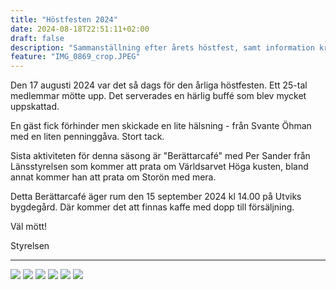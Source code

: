 ```yaml
---
title: "Höstfesten 2024"
date: 2024-08-18T22:51:11+02:00
draft: false
description: "Sammanställning efter årets höstfest, samt information kring säsongens avslutande Berättarcafé."
feature: "IMG_0869_crop.JPEG"
---
```


Den 17 augusti 2024 var det så dags för den årliga höstfesten. Ett 25-tal medlemmar mötte upp. Det serverades en härlig buffé som blev mycket uppskattad.

En gäst fick förhinder men skickade en lite hälsning - från Svante Öhman med en liten penninggåva. Stort tack.

Sista aktiviteten för denna säsong är "Berättarcafé" med Per Sander från Länsstyrelsen som kommer att prata om Världsarvet Höga kusten, bland annat kommer han att prata om Storön med mera.

Detta Berättarcafé äger rum den 15 september 2024 kl 14.00 på Utviks bygdegård. Där kommer det att finnas kaffe med dopp till försäljning.

Väl mött!

Styrelsen

---

<!-- ![](IMG_0869.JPEG "") -->
![](IMG_0872.JPEG "")
![](IMG_0873.JPEG "")
![](IMG_0874.JPEG "")
![](IMG_0875.JPEG "")
![](IMG_0876.JPEG "")
![](IMG_0877.JPEG "")
